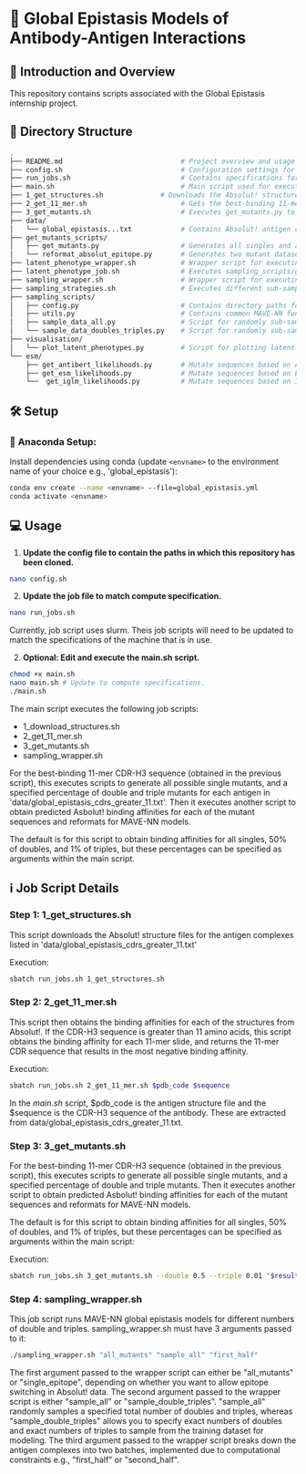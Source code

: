 # 🧬 Global Epistasis Models of Antibody-Antigen Interactions 

## 📖 Introduction and Overview 

This repository contains scripts associated with the Global Epistasis internship project. 

## 🌳 Directory Structure
```bash
.
├── README.md                             # Project overview and usage instructions.
├── config.sh                             # Configuration settings for the pipeline- **This must be updated for the models to work!**
├── run_jobs.sh                           # Contains specifications for executing code on Slurm compute systems- **This must be updated to match the machine specifications!**
├── main.sh                               # Main script used for executing the pipeline.
├── 1_get_structures.sh              # Downloads the Absolut! structure files for complexes in data/global_epistasis_cdrs_greater_11.txt.
├── 2_get_11_mer.sh                       # Gets the best-binding 11-mer slide for the above CDR-H3 sequences, for sequences >11 amino acids.
├── 3_get_mutants.sh                      # Executes get_mutants.py to generate all single mutants from the above 11-mer, and a specified percentage of doubles and triples. Then this script obtains Absolut! binding affinities for all mutants and re-formats for MAVE-NN.
├── data/                          
│   └── global_epistasis...txt            # Contains Absolut! antigen complexes & CDR-H3 sequence for which the WT CDR-H3 is predicted to be >=11 amino acids long by AbYsis.
├── get_mutants_scripts/
│   ├── get_mutants.py                    # Generates all singles and a specified number of doubles and triple mutants.
│   └── reformat_absolut_epitope.py       # Generates two mutant datasets- one constrained to a single epitope, and another considering epitope switching.
├── latent_phenotype_wrapper.sh           # Wrapper script for executing latent_phenotype_job.sh for each antigen complex.
├── latent_phenotype_job.sh               # Executes sampling_scripts/get_latent_phenotype_info.py
├── sampling_wrapper.sh                   # Wrapper script for executing sampling_strategies.sh for each antigen complex.
├── sampling_strategies.sh                # Executes different sub-sampling scripts.
├── sampling_scripts/
│   ├── config.py                         # Contains directory paths for input data and results. 
│   ├── utils.py                          # Contains common MAVE-NN functions and models
│   ├── sample_data_all.py                # Script for randomly sub-sampling training data
│   └── sample_data_doubles_triples.py    # Script for randomly sub-sampling training data
├── visualisation/
│   └── plot_latent_phenotypes.py         # Script for plotting latent phenotypes vs observed phenotypes.
└── esm/
    ├── get_antibert_likelihoods.py       # Mutate sequences based on AntiBert likelihoods
    ├── get_esm_likelihoods.py            # Mutate sequences based on ESM likelihoods
    └──  get_iglm_likelihoods.py          # Mutate sequences based on IGLM likelihoods

```

## 🛠️ Setup

### 🐍 **Anaconda Setup:**
Install dependencies using conda (update ```<envname>``` to the environment name of your choice e.g., 'global_epistasis'):

```bash
conda env create --name <envname> --file=global_epistasis.yml
conda activate <envname>
```
## 💻 Usage
1. **Update the config file to contain the paths in which this repository has been cloned.**
   
```bash
nano config.sh
```

2. **Update the job file to match compute specification.**
   
```bash
nano run_jobs.sh
```
Currently, job script uses slurm. Theis job scripts will need to be updated to match the specifications of the machine that is in use.

2. **Optional: Edit and execute the main.sh script.**
   
```bash
chmod +x main.sh
nano main.sh # Update to compute specifications.
./main.sh
```

The main script executes the following job scripts:

* 1_download_structures.sh
* 2_get_11_mer.sh
* 3_get_mutants.sh
* sampling_wrapper.sh

For the best-binding 11-mer CDR-H3 sequence (obtained in the previous script), this executes scripts to generate all possible single mutants, and a specified percentage of double and triple mutants for each antigen in 'data/global_epistasis_cdrs_greater_11.txt'. Then it executes another script to obtain predicted Asbolut! binding affinities for each of the mutant sequences and reformats for MAVE-NN models.

The default is for this script to obtain binding affinities for all singles, 50% of doubles, and 1% of triples, but these percentages can be specified as arguments within the main script.

## ℹ️ Job Script Details

### Step 1: 1_get_structures.sh ###

This script downloads the Absolut! structure files for the antigen complexes listed in 'data/global_epistasis_cdrs_greater_11.txt'

Execution:
```bash
sbatch run_jobs.sh 1_get_structures.sh
```

### Step 2: 2_get_11_mer.sh ###
This script then obtains the binding affinities for each of the structures from Absolut!. If the CDR-H3 sequence is greater than 11 amino acids, this script obtains the binding affinity for each 11-mer slide, and returns the 11-mer CDR sequence that results in the most negative binding affinity.

Execution:
```bash
sbatch run_jobs.sh 2_get_11_mer.sh $pdb_code $sequence
```

In the *main.sh* script, $pdb_code is the antigen structure file and the $sequence is the CDR-H3 sequence of the antibody. These are extracted from data/global_epistasis_cdrs_greater_11.txt.

### Step 3: 3_get_mutants.sh ###

For the best-binding 11-mer CDR-H3 sequence (obtained in the previous script), this executes scripts to generate all possible single mutants, and a specified percentage of double and triple mutants. Then it executes another script to obtain predicted Asbolut! binding affinities for each of the mutant sequences and reformats for MAVE-NN models.

The default is for this script to obtain binding affinities for all singles, 50% of doubles, and 1% of triples, but these percentages can be specified as arguments within the main script:

Execution:
```bash
sbatch run_jobs.sh 3_get_mutants.sh --double 0.5 --triple 0.01 "$result_file"
```

### Step 4: sampling_wrapper.sh ###
This job script runs MAVE-NN global epistasis models for different numbers of double and triples. sampling_wrapper.sh must have 3 arguments passed to it:

```bash
./sampling_wrapper.sh "all_mutants" "sample_all" "first_half"
```

The first argument passed to the wrapper script can either be "all_mutants" or "single_epitope", depending on whether you want to allow epitope switching in Absolut! data.
The second argument passed to the wrapper script is either "sample_all" or "sample_double_triples". "sample_all" randomly samples a specified total number of doubles and triples, whereas "sample_double_triples" allows you to specify exact numbers of doubles and exact numbers of triples to sample from the training dataset for modeling.
The third argument passed to the wrapper script breaks down the antigen complexes into two batches, implemented due to computational constraints e.g., "first_half" or "second_half".
